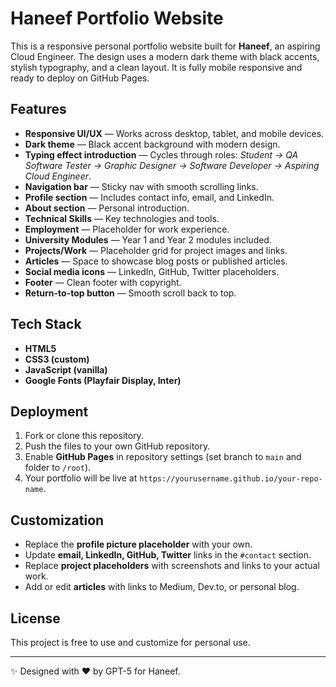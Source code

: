 # Haneef Portfolio Website

This is a responsive personal portfolio website built for **Haneef**, an aspiring Cloud Engineer. The design uses a modern dark theme with black accents, stylish typography, and a clean layout. It is fully mobile responsive and ready to deploy on GitHub Pages.

## Features
- **Responsive UI/UX** — Works across desktop, tablet, and mobile devices.
- **Dark theme** — Black accent background with modern design.
- **Typing effect introduction** — Cycles through roles: *Student → QA Software Tester → Graphic Designer → Software Developer → Aspiring Cloud Engineer*.
- **Navigation bar** — Sticky nav with smooth scrolling links.
- **Profile section** — Includes contact info, email, and LinkedIn.
- **About section** — Personal introduction.
- **Technical Skills** — Key technologies and tools.
- **Employment** — Placeholder for work experience.
- **University Modules** — Year 1 and Year 2 modules included.
- **Projects/Work** — Placeholder grid for project images and links.
- **Articles** — Space to showcase blog posts or published articles.
- **Social media icons** — LinkedIn, GitHub, Twitter placeholders.
- **Footer** — Clean footer with copyright.
- **Return-to-top button** — Smooth scroll back to top.

## Tech Stack
- **HTML5**
- **CSS3 (custom)**
- **JavaScript (vanilla)**
- **Google Fonts (Playfair Display, Inter)**

## Deployment
1. Fork or clone this repository.
2. Push the files to your own GitHub repository.
3. Enable **GitHub Pages** in repository settings (set branch to `main` and folder to `/root`).
4. Your portfolio will be live at `https://yourusername.github.io/your-repo-name`.

## Customization
- Replace the **profile picture placeholder** with your own.
- Update **email, LinkedIn, GitHub, Twitter** links in the `#contact` section.
- Replace **project placeholders** with screenshots and links to your actual work.
- Add or edit **articles** with links to Medium, Dev.to, or personal blog.

## License
This project is free to use and customize for personal use.

---

✨ Designed with ❤️ by GPT-5 for Haneef.
